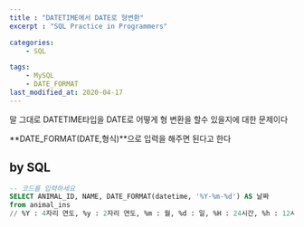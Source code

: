 ```yaml
---
title : "DATETIME에서 DATE로 형변환"
excerpt : "SQL Practice in Programmers"

categories:
    - SQL

tags:
    - MySQL
    - DATE_FORMAT
last_modified_at: 2020-04-17
---
```


말 그대로 DATETIME타입을 DATE로 어떻게 형 변환을 할수 있을지에 대한 문제이다

**DATE_FORMAT(DATE,형식)**으로 입력을 해주면 된다고 한다

## by SQL

```sql
-- 코드를 입력하세요
SELECT ANIMAL_ID, NAME, DATE_FORMAT(datetime, '%Y-%m-%d') AS 날짜
from animal_ins
// %Y : 4자리 연도, %y : 2자리 연도, %m : 월, %d : 일, %H : 24시간, %h : 12시간, %i : 분, %s : 초
```
